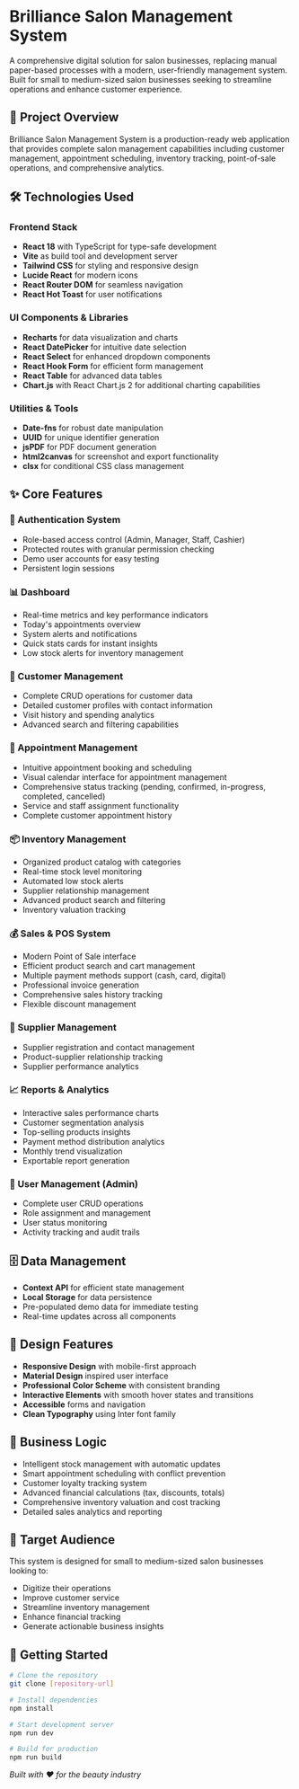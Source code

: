 # Brilliance Salon Management System

A comprehensive digital solution for salon businesses, replacing manual paper-based processes with a modern, user-friendly management system. Built for small to medium-sized salon businesses seeking to streamline operations and enhance customer experience.

## 🚀 Project Overview

Brilliance Salon Management System is a production-ready web application that provides complete salon management capabilities including customer management, appointment scheduling, inventory tracking, point-of-sale operations, and comprehensive analytics.

## 🛠️ Technologies Used

### Frontend Stack

- **React 18** with TypeScript for type-safe development
- **Vite** as build tool and development server
- **Tailwind CSS** for styling and responsive design
- **Lucide React** for modern icons
- **React Router DOM** for seamless navigation
- **React Hot Toast** for user notifications


### UI Components \& Libraries

- **Recharts** for data visualization and charts
- **React DatePicker** for intuitive date selection
- **React Select** for enhanced dropdown components
- **React Hook Form** for efficient form management
- **React Table** for advanced data tables
- **Chart.js** with React Chart.js 2 for additional charting capabilities


### Utilities \& Tools

- **Date-fns** for robust date manipulation
- **UUID** for unique identifier generation
- **jsPDF** for PDF document generation
- **html2canvas** for screenshot and export functionality
- **clsx** for conditional CSS class management


## ✨ Core Features

### 🔐 Authentication System

- Role-based access control (Admin, Manager, Staff, Cashier)
- Protected routes with granular permission checking
- Demo user accounts for easy testing
- Persistent login sessions


### 📊 Dashboard

- Real-time metrics and key performance indicators
- Today's appointments overview
- System alerts and notifications
- Quick stats cards for instant insights
- Low stock alerts for inventory management


### 👥 Customer Management

- Complete CRUD operations for customer data
- Detailed customer profiles with contact information
- Visit history and spending analytics
- Advanced search and filtering capabilities


### 📅 Appointment Management

- Intuitive appointment booking and scheduling
- Visual calendar interface for appointment management
- Comprehensive status tracking (pending, confirmed, in-progress, completed, cancelled)
- Service and staff assignment functionality
- Complete customer appointment history


### 📦 Inventory Management

- Organized product catalog with categories
- Real-time stock level monitoring
- Automated low stock alerts
- Supplier relationship management
- Advanced product search and filtering
- Inventory valuation tracking


### 💰 Sales \& POS System

- Modern Point of Sale interface
- Efficient product search and cart management
- Multiple payment methods support (cash, card, digital)
- Professional invoice generation
- Comprehensive sales history tracking
- Flexible discount management


### 🏢 Supplier Management

- Supplier registration and contact management
- Product-supplier relationship tracking
- Supplier performance analytics


### 📈 Reports \& Analytics

- Interactive sales performance charts
- Customer segmentation analysis
- Top-selling products insights
- Payment method distribution analytics
- Monthly trend visualization
- Exportable report generation


### 👤 User Management (Admin)

- Complete user CRUD operations
- Role assignment and management
- User status monitoring
- Activity tracking and audit trails


## 🗄️ Data Management

- **Context API** for efficient state management
- **Local Storage** for data persistence
- Pre-populated demo data for immediate testing
- Real-time updates across all components


## 🎨 Design Features

- **Responsive Design** with mobile-first approach
- **Material Design** inspired user interface
- **Professional Color Scheme** with consistent branding
- **Interactive Elements** with smooth hover states and transitions
- **Accessible** forms and navigation
- **Clean Typography** using Inter font family


## 💼 Business Logic

- Intelligent stock management with automatic updates
- Smart appointment scheduling with conflict prevention
- Customer loyalty tracking system
- Advanced financial calculations (tax, discounts, totals)
- Comprehensive inventory valuation and cost tracking
- Detailed sales analytics and reporting


## 🎯 Target Audience

This system is designed for small to medium-sized salon businesses looking to:

- Digitize their operations
- Improve customer service
- Streamline inventory management
- Enhance financial tracking
- Generate actionable business insights


## 🚀 Getting Started

```bash
# Clone the repository
git clone [repository-url]

# Install dependencies
npm install

# Start development server
npm run dev

# Build for production
npm run build
```




*Built with ❤️ for the beauty industry*

